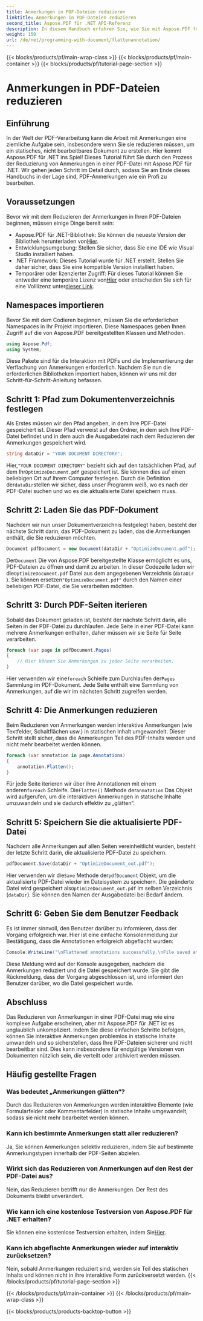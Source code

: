 ```yaml
---
title: Anmerkungen in PDF-Dateien reduzieren
linktitle: Anmerkungen in PDF-Dateien reduzieren
second_title: Aspose.PDF für .NET API-Referenz
description: In diesem Handbuch erfahren Sie, wie Sie mit Aspose.PDF für .NET Anmerkungen in einer PDF-Datei reduzieren. Vereinfachen Sie Ihren PDF-Verwaltungsprozess mit unserem ausführlichen Tutorial.
weight: 150
url: /de/net/programming-with-document/flattenannotation/
---
```


{{< blocks/products/pf/main-wrap-class >}}
{{< blocks/products/pf/main-container >}}
{{< blocks/products/pf/tutorial-page-section >}}

# Anmerkungen in PDF-Dateien reduzieren

## Einführung

In der Welt der PDF-Verarbeitung kann die Arbeit mit Anmerkungen eine ziemliche Aufgabe sein, insbesondere wenn Sie sie reduzieren müssen, um ein statisches, nicht bearbeitbares Dokument zu erstellen. Hier kommt Aspose.PDF für .NET ins Spiel! Dieses Tutorial führt Sie durch den Prozess der Reduzierung von Anmerkungen in einer PDF-Datei mit Aspose.PDF für .NET. Wir gehen jeden Schritt im Detail durch, sodass Sie am Ende dieses Handbuchs in der Lage sind, PDF-Anmerkungen wie ein Profi zu bearbeiten.

## Voraussetzungen

Bevor wir mit dem Reduzieren der Anmerkungen in Ihren PDF-Dateien beginnen, müssen einige Dinge bereit sein:

-  Aspose.PDF für .NET-Bibliothek: Sie können die neueste Version der Bibliothek herunterladen von[Hier](https://releases.aspose.com/pdf/net/).
- Entwicklungsumgebung: Stellen Sie sicher, dass Sie eine IDE wie Visual Studio installiert haben.
- .NET Framework: Dieses Tutorial wurde für .NET erstellt. Stellen Sie daher sicher, dass Sie eine kompatible Version installiert haben.
- Temporärer oder lizenzierter Zugriff: Für dieses Tutorial können Sie entweder eine temporäre Lizenz von[Hier](https://purchase.aspose.com/temporary-license/) oder entscheiden Sie sich für eine Volllizenz unter[dieser Link](https://purchase.aspose.com/buy).

## Namespaces importieren

Bevor Sie mit dem Codieren beginnen, müssen Sie die erforderlichen Namespaces in Ihr Projekt importieren. Diese Namespaces geben Ihnen Zugriff auf die von Aspose.PDF bereitgestellten Klassen und Methoden.

```csharp
using Aspose.Pdf;
using System;
```

Diese Pakete sind für die Interaktion mit PDFs und die Implementierung der Verflachung von Anmerkungen erforderlich. Nachdem Sie nun die erforderlichen Bibliotheken importiert haben, können wir uns mit der Schritt-für-Schritt-Anleitung befassen.

## Schritt 1: Pfad zum Dokumentenverzeichnis festlegen

Als Erstes müssen wir den Pfad angeben, in dem Ihre PDF-Datei gespeichert ist. Dieser Pfad verweist auf den Ordner, in dem sich Ihre PDF-Datei befindet und in dem auch die Ausgabedatei nach dem Reduzieren der Anmerkungen gespeichert wird.

```csharp
string dataDir = "YOUR DOCUMENT DIRECTORY";
```

 Hier,`"YOUR DOCUMENT DIRECTORY"` bezieht sich auf den tatsächlichen Pfad, auf dem Ihr`OptimizeDocument.pdf` gespeichert ist. Sie können dies auf einen beliebigen Ort auf Ihrem Computer festlegen. Durch die Definition der`dataDir`stellen wir sicher, dass unser Programm weiß, wo es nach der PDF-Datei suchen und wo es die aktualisierte Datei speichern muss. 

## Schritt 2: Laden Sie das PDF-Dokument

Nachdem wir nun unser Dokumentverzeichnis festgelegt haben, besteht der nächste Schritt darin, das PDF-Dokument zu laden, das die Anmerkungen enthält, die Sie reduzieren möchten.

```csharp
Document pdfDocument = new Document(dataDir + "OptimizeDocument.pdf");
```

 Der`Document` Die von Aspose.PDF bereitgestellte Klasse ermöglicht es uns, PDF-Dateien zu öffnen und damit zu arbeiten. In dieser Codezeile laden wir die`OptimizeDocument.pdf` Datei aus dem angegebenen Verzeichnis (`dataDir` ). Sie können ersetzen`"OptimizeDocument.pdf"` durch den Namen einer beliebigen PDF-Datei, die Sie verarbeiten möchten.

## Schritt 3: Durch PDF-Seiten iterieren

Sobald das Dokument geladen ist, besteht der nächste Schritt darin, alle Seiten in der PDF-Datei zu durchlaufen. Jede Seite in einer PDF-Datei kann mehrere Anmerkungen enthalten, daher müssen wir sie Seite für Seite verarbeiten.

```csharp
foreach (var page in pdfDocument.Pages)
{
    // Hier können Sie Anmerkungen zu jeder Seite verarbeiten.
}
```

 Hier verwenden wir eine`foreach` Schleife zum Durchlaufen der`Pages` Sammlung im PDF-Dokument. Jede Seite enthält eine Sammlung von Anmerkungen, auf die wir im nächsten Schritt zugreifen werden.

## Schritt 4: Die Anmerkungen reduzieren

Beim Reduzieren von Anmerkungen werden interaktive Anmerkungen (wie Textfelder, Schaltflächen usw.) in statischen Inhalt umgewandelt. Dieser Schritt stellt sicher, dass die Anmerkungen Teil des PDF-Inhalts werden und nicht mehr bearbeitet werden können.

```csharp
foreach (var annotation in page.Annotations)
{
    annotation.Flatten();
}
```

 Für jede Seite iterieren wir über ihre Annotationen mit einem anderen`foreach` Schleife. Die`Flatten()` Methode der`annotation` Das Objekt wird aufgerufen, um die interaktiven Anmerkungen in statische Inhalte umzuwandeln und sie dadurch effektiv zu „glätten“.

## Schritt 5: Speichern Sie die aktualisierte PDF-Datei

Nachdem alle Anmerkungen auf allen Seiten vereinheitlicht wurden, besteht der letzte Schritt darin, die aktualisierte PDF-Datei zu speichern.

```csharp
pdfDocument.Save(dataDir + "OptimizeDocument_out.pdf");
```

 Hier verwenden wir die`Save` Methode der`pdfDocument` Objekt, um die aktualisierte PDF-Datei wieder im Dateisystem zu speichern. Die geänderte Datei wird gespeichert als`OptimizeDocument_out.pdf` im selben Verzeichnis (`dataDir`). Sie können den Namen der Ausgabedatei bei Bedarf ändern.

## Schritt 6: Geben Sie dem Benutzer Feedback

Es ist immer sinnvoll, den Benutzer darüber zu informieren, dass der Vorgang erfolgreich war. Hier ist eine einfache Konsolenmeldung zur Bestätigung, dass die Annotationen erfolgreich abgeflacht wurden:

```csharp
Console.WriteLine("\nFlattened annotations successfully.\nFile saved at " + dataDir);
```

Diese Meldung wird auf der Konsole ausgegeben, nachdem die Anmerkungen reduziert und die Datei gespeichert wurde. Sie gibt die Rückmeldung, dass der Vorgang abgeschlossen ist, und informiert den Benutzer darüber, wo die Datei gespeichert wurde.

## Abschluss

Das Reduzieren von Anmerkungen in einer PDF-Datei mag wie eine komplexe Aufgabe erscheinen, aber mit Aspose.PDF für .NET ist es unglaublich unkompliziert. Indem Sie diese einfachen Schritte befolgen, können Sie interaktive Anmerkungen problemlos in statische Inhalte umwandeln und so sicherstellen, dass Ihre PDF-Dateien sicherer und nicht bearbeitbar sind. Dies kann insbesondere für endgültige Versionen von Dokumenten nützlich sein, die verteilt oder archiviert werden müssen.

## Häufig gestellte Fragen

### Was bedeutet „Anmerkungen glätten“?
Durch das Reduzieren von Anmerkungen werden interaktive Elemente (wie Formularfelder oder Kommentarfelder) in statische Inhalte umgewandelt, sodass sie nicht mehr bearbeitet werden können.

### Kann ich bestimmte Anmerkungen statt aller reduzieren?
Ja, Sie können Anmerkungen selektiv reduzieren, indem Sie auf bestimmte Anmerkungstypen innerhalb der PDF-Seiten abzielen.

### Wirkt sich das Reduzieren von Anmerkungen auf den Rest der PDF-Datei aus?
Nein, das Reduzieren betrifft nur die Anmerkungen. Der Rest des Dokuments bleibt unverändert.

### Wie kann ich eine kostenlose Testversion von Aspose.PDF für .NET erhalten?
 Sie können eine kostenlose Testversion erhalten, indem Sie[Hier](https://releases.aspose.com/).

### Kann ich abgeflachte Anmerkungen wieder auf interaktiv zurücksetzen?
Nein, sobald Anmerkungen reduziert sind, werden sie Teil des statischen Inhalts und können nicht in ihre interaktive Form zurückversetzt werden.
{{< /blocks/products/pf/tutorial-page-section >}}

{{< /blocks/products/pf/main-container >}}
{{< /blocks/products/pf/main-wrap-class >}}

{{< blocks/products/products-backtop-button >}}
